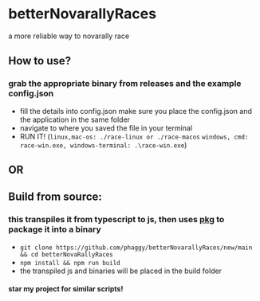# betterNovarallyRaces
a more reliable way to novarally race

## How to use?
### grab the appropriate binary from releases and the example config.json
* fill the details into config.json make sure you place the config.json and the application in the same folder
* navigate to where you saved the file in your terminal
* RUN IT! (```linux,mac-os: ./race-linux or ./race-macos``` ```windows, cmd: race-win.exe, windows-terminal: .\race-win.exe```)

## OR

## Build from source:
### this transpiles it from typescript to js, then uses [pkg](https://www.npmjs.com/package/pkg) to package it into a binary
* ```git clone https://github.com/phaggy/betterNovarallyRaces/new/main && cd betterNovaRallyRaces```
* ```npm install && npm run build```
* the transpiled js and binaries will be placed in the build folder

#### star my project for similar scripts!
